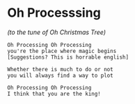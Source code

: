 # Oh Processsing
*(to the tune of Oh Christmas Tree)*
```
Oh Processing Oh Processing
you're the place where magic begins
[Suggestions? This is horrable english]

Whether there is much to do or not
you will always find a way to plot

Oh Processing Oh Processing
I think that you are the king!
```
